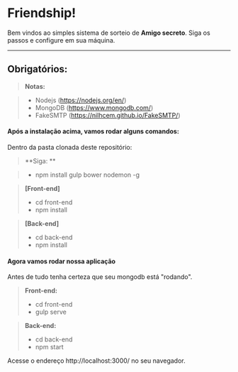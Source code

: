 Friendship!
===================

Bem vindos ao simples sistema de sorteio de **Amigo secreto**. Siga os passos e configure em sua máquina.

----------

Obrigatórios:
-------------

> **Notas:**

> - Nodejs (https://nodejs.org/en/)
> - MongoDB (https://www.mongodb.com/)
> - FakeSMTP (https://nilhcem.github.io/FakeSMTP/)

####  Após a instalação acima, vamos rodar alguns comandos:

Dentro da pasta clonada deste repositório:

> **Siga: **

> - npm install gulp bower nodemon -g

> **[Front-end]**
>
> - cd front-end
> - npm install

> **[Back-end]**
>
> - cd back-end
> - npm install


####  Agora vamos rodar nossa aplicação

Antes de tudo tenha certeza que seu mongodb está "rodando".

> **Front-end:**
>
> - cd front-end
> - gulp serve

> **Back-end:**
>
> - cd back-end
> - npm start

Acesse o endereço http://localhost:3000/ no seu navegador.
